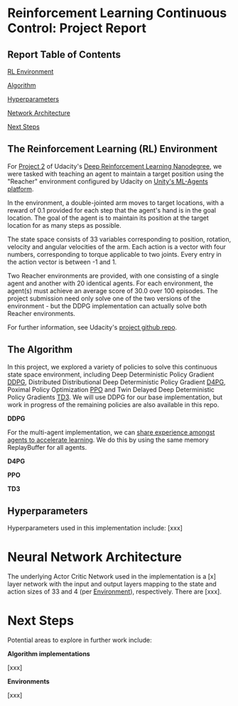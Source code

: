 <a name="report"></a>
# Reinforcement Learning Continuous Control: Project Report

## Report Table of Contents

[RL Environment](#environment)

[Algorithm](#algorithm)

[Hyperparameters](#hyperparameters)

[Network Architecture](#network)

[Next Steps](#nextsteps)

<a name="environment"></a>
## The Reinforcement Learning (RL) Environment

For [Project 2](https://github.com/udacity/deep-reinforcement-learning/tree/master/p2_continuous-control) of Udacity's [Deep Reinforcement Learning Nanodegree](https://github.com/udacity/deep-reinforcement-learning), we were tasked with teaching an agent to maintain a target position using the "Reacher" environment configured by Udacity on [Unity's ML-Agents platform](https://github.com/Unity-Technologies/ml-agents).  

In the environment, a double-jointed arm moves to target locations, with a reward of 0.1 provided for each step that the agent's hand is in the goal location.  The goal of the agent is to maintain its position at the target location for as many steps as possible.  

The state space consists of 33 variables corresponding to position, rotation, velocity and angular velocities of the arm.  Each action is a vector with four numbers, corresponding to torque applicable to two joints.  Every entry in the action vector is between -1 and 1.  

Two Reacher environments are provided, with one consisting of a single agent and another with 20 identical agents.  For each environment, the agent(s) must achieve an average score of 30.0 over 100 episodes.  The project submission need only solve one of the two versions of the environment - but the DDPG implementation can actually solve both Reacher environments.  

For further information, see Udacity's [project github repo](https://github.com/udacity/deep-reinforcement-learning/tree/master/p2_continuous-control).

<a name="algorithm"></a>
## The Algorithm

In this project, we explored a variety of policies to solve this continuous state space environment, including Deep Deterministic Policy Gradient [DDPG](https://arxiv.org/abs/1509.02971), Distributed Distributional Deep Deterministic Policy Gradient [D4PG](https://arxiv.org/pdf/1804.08617.pdf), Poximal Policy Optimization [PPO](https://arxiv.org/pdf/1707.06347.pdf) and Twin Delayed Deep Deterministic Policy Gradients [TD3](https://arxiv.org/abs/1802.09477). We will use DDPG for our base implementation, but work in progress of the remaining policies are also available in this repo.  

**DDPG**

For the multi-agent implementation, we can [share experience amongst agents to accelerate learning](https://ai.googleblog.com/2016/10/how-robots-can-acquire-new-skills-from.html).  We do this by using the same memory ReplayBuffer for all agents.

**D4PG**


**PPO**


**TD3**

<a name="hyperparameters"></a>
## Hyperparameters

Hyperparameters used in this implementation include:
[xxx]

<a name="network"></a>
# Neural Network Architecture

The underlying Actor Critic Network used in the implementation is a [x] layer network with the input and output layers mapping to the state and action sizes of 33 and 4 (per [Environment](#environment)), respectively.  There are [xxx].  

<a name="nextsteps"></a>
# Next Steps

Potential areas to explore in further work include:

**Algorithm implementations**

[xxx]


**Environments**

[xxx]
